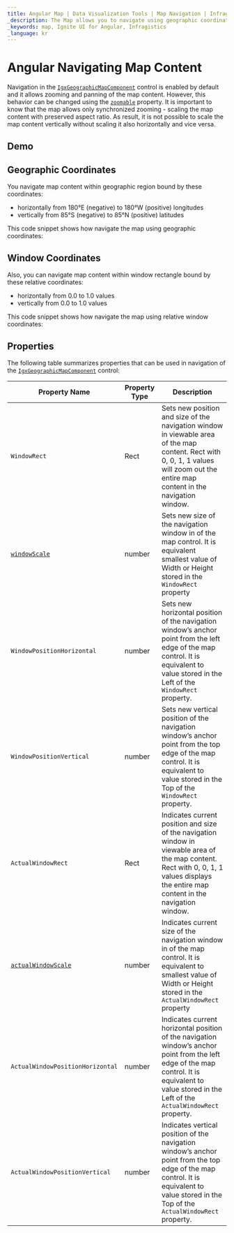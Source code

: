```yaml
---
title: Angular Map | Data Visualization Tools | Map Navigation | Infragistics
_description: The Map allows you to navigate using geographic coordinates or relative window coordinates.
_keywords: map, Ignite UI for Angular, Infragistics
_language: kr
---
```


# Angular Navigating Map Content

Navigation in the [`IgxGeographicMapComponent`]({environment:dvApiBaseUrl}/products/ignite-ui-angular/api/docs/typescript/latest/classes/igxgeographicmapcomponent.html) control is enabled by default and it allows zooming and panning of the map content. However, this behavior can be changed using the [`zoomable`]({environment:dvApiBaseUrl}/products/ignite-ui-angular/api/docs/typescript/latest/classes/igxgeographicmapcomponent.html#zoomable) property. It is important to know that the map allows only synchronized zooming - scaling the map content with preserved aspect ratio. As result, it is not possible to scale the map content vertically without scaling it also horizontally and vice versa.

## Demo

<code-view style="height: 400px"
           data-demos-base-url="{environment:dvDemosBaseUrl}"
           iframe-src="{environment:dvDemosBaseUrl}/maps/geo-map-navigation"
           github-src="maps/geo-map/navigation">
</code-view>

<div class="divider--half"></div>

## Geographic Coordinates

You navigate map content within geographic region bound by these coordinates:

-   horizontally from 180°E (negative) to 180°W (positive) longitudes
-   vertically from 85°S (negative) to 85°N (positive) latitudes

This code snippet shows how navigate the map using geographic coordinates:

## Window Coordinates

Also, you can navigate map content within window rectangle bound by these relative coordinates:

-   horizontally from 0.0 to 1.0 values
-   vertically from 0.0 to 1.0 values

This code snippet shows how navigate the map using relative window coordinates:

## Properties

The following table summarizes properties that can be used in navigation of the [`IgxGeographicMapComponent`]({environment:dvApiBaseUrl}/products/ignite-ui-angular/api/docs/typescript/latest/classes/igxgeographicmapcomponent.html) control:

| Property Name                                                                                                                                                    | Property Type | Description                                                                                                                                                                                           |
| ---------------------------------------------------------------------------------------------------------------------------------------------------------------- | ------------- | ----------------------------------------------------------------------------------------------------------------------------------------------------------------------------------------------------- |
| `WindowRect`                                                                                                                                                     | Rect          | Sets new position and size of the navigation window in viewable area of the map content. Rect with 0, 0, 1, 1 values will zoom out the entire map content in the navigation window.                   |
| [`windowScale`]({environment:dvApiBaseUrl}/products/ignite-ui-angular/api/docs/typescript/latest/classes/igxgeographicmapcomponent.html#windowscale)             | number        | Sets new size of the navigation window in of the map control. It is equivalent smallest value of Width or Height stored in the `WindowRect` property                                                  |
| `WindowPositionHorizontal`                                                                                                                                       | number        | Sets new horizontal position of the navigation window’s anchor point from the left edge of the map control. It is equivalent to value stored in the Left of the `WindowRect` property.                |
| `WindowPositionVertical`                                                                                                                                         | number        | Sets new vertical position of the navigation window’s anchor point from the top edge of the map control. It is equivalent to value stored in the Top of the `WindowRect` property.                    |
| `ActualWindowRect`                                                                                                                                               | Rect          | Indicates current position and size of the navigation window in viewable area of the map content. Rect with 0, 0, 1, 1 values displays the entire map content in the navigation window.               |
| [`actualWindowScale`]({environment:dvApiBaseUrl}/products/ignite-ui-angular/api/docs/typescript/latest/classes/igxgeographicmapcomponent.html#actualwindowscale) | number        | Indicates current size of the navigation window in of the map control. It is equivalent to smallest value of Width or Height stored in the `ActualWindowRect` property                                |
| `ActualWindowPositionHorizontal`                                                                                                                                 | number        | Indicates current horizontal position of the navigation window’s anchor point from the left edge of the map control. It is equivalent to value stored in the Left of the `ActualWindowRect` property. |
| `ActualWindowPositionVertical`                                                                                                                                   | number        | Indicates vertical position of the navigation window’s anchor point from the top edge of the map control. It is equivalent to value stored in the Top of the `ActualWindowRect` property.             |
